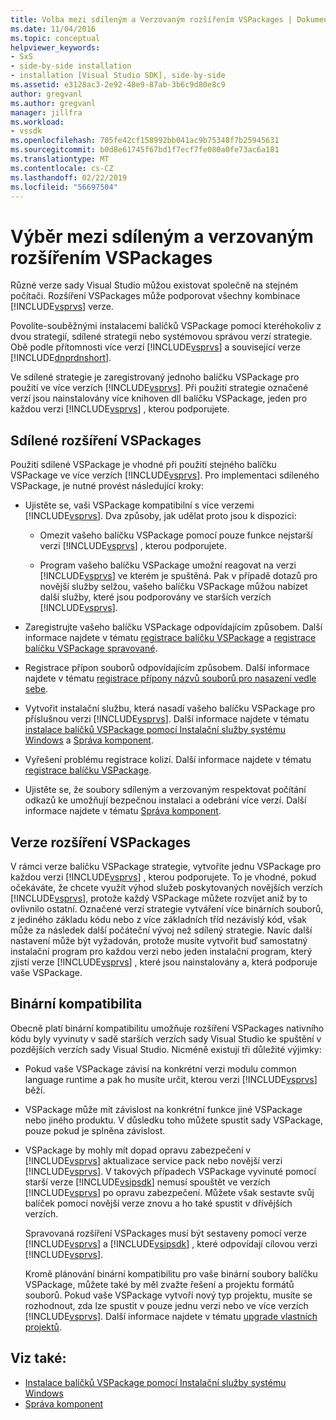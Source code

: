 ```yaml
---
title: Volba mezi sdíleným a Verzovaným rozšířením VSPackages | Dokumentace Microsoftu
ms.date: 11/04/2016
ms.topic: conceptual
helpviewer_keywords:
- SxS
- side-by-side installation
- installation [Visual Studio SDK], side-by-side
ms.assetid: e3128ac3-2e92-48e9-87ab-3b6c9d80e8c9
author: gregvanl
ms.author: gregvanl
manager: jillfra
ms.workload:
- vssdk
ms.openlocfilehash: 705fe42cf158992bb041ac9b75348f7b25945631
ms.sourcegitcommit: b0d8e61745f67bd1f7ecf7fe080a0fe73ac6a181
ms.translationtype: MT
ms.contentlocale: cs-CZ
ms.lasthandoff: 02/22/2019
ms.locfileid: "56697504"
---
```

# <a name="choose-between-shared-and-versioned-vspackages"></a>Výběr mezi sdíleným a verzovaným rozšířením VSPackages
Různé verze sady Visual Studio můžou existovat společně na stejném počítači. Rozšíření VSPackages může podporovat všechny kombinace [!INCLUDE[vsprvs](../code-quality/includes/vsprvs_md.md)] verze.

 Povolíte-souběžnými instalacemi balíčků VSPackage pomocí kteréhokoliv z dvou strategií, sdílené strategii nebo systémovou správou verzí strategie. Obě podle přítomnosti více verzí [!INCLUDE[vsprvs](../code-quality/includes/vsprvs_md.md)] a související verze [!INCLUDE[dnprdnshort](../code-quality/includes/dnprdnshort_md.md)].

 Ve sdílené strategie je zaregistrovaný jednoho balíčku VSPackage pro použití ve více verzích [!INCLUDE[vsprvs](../code-quality/includes/vsprvs_md.md)]. Při použití strategie označené verzí jsou nainstalovány více knihoven dll balíčku VSPackage, jeden pro každou verzi [!INCLUDE[vsprvs](../code-quality/includes/vsprvs_md.md)] , kterou podporujete.

## <a name="shared-vspackages"></a>Sdílené rozšíření VSPackages
 Použití sdílené VSPackage je vhodné při použití stejného balíčku VSPackage ve více verzích [!INCLUDE[vsprvs](../code-quality/includes/vsprvs_md.md)]. Pro implementaci sdíleného VSPackage, je nutné provést následující kroky:

- Ujistěte se, vaši VSPackage kompatibilní s více verzemi [!INCLUDE[vsprvs](../code-quality/includes/vsprvs_md.md)]. Dva způsoby, jak udělat proto jsou k dispozici:

  - Omezit vašeho balíčku VSPackage pomocí pouze funkce nejstarší verzi [!INCLUDE[vsprvs](../code-quality/includes/vsprvs_md.md)] , kterou podporujete.

  - Program vašeho balíčku VSPackage umožní reagovat na verzi [!INCLUDE[vsprvs](../code-quality/includes/vsprvs_md.md)] ve kterém je spuštěná. Pak v případě dotazů pro novější služby selžou, vašeho balíčku VSPackage můžou nabízet další služby, které jsou podporovány ve starších verzích [!INCLUDE[vsprvs](../code-quality/includes/vsprvs_md.md)].

- Zaregistrujte vašeho balíčku VSPackage odpovídajícím způsobem. Další informace najdete v tématu [registrace balíčku VSPackage](../extensibility/internals/vspackage-registration.md) a [registrace balíčku VSPackage spravované](https://msdn.microsoft.com/library/f69e0ea3-6a92-4639-8ca9-4c9c210e58a1).

- Registrace přípon souborů odpovídajícím způsobem. Další informace najdete v tématu [registrace přípony názvů souborů pro nasazení vedle sebe](../extensibility/registering-file-name-extensions-for-side-by-side-deployments.md).

- Vytvořit instalační službu, která nasadí vašeho balíčku VSPackage pro příslušnou verzi [!INCLUDE[vsprvs](../code-quality/includes/vsprvs_md.md)]. Další informace najdete v tématu [instalace balíčků VSPackage pomocí Instalační služby systému Windows](../extensibility/internals/installing-vspackages-with-windows-installer.md) a [Správa komponent](../extensibility/internals/component-management.md).

- Vyřešení problému registrace kolizí. Další informace najdete v tématu [registrace balíčku VSPackage](../extensibility/internals/vspackage-registration.md).

- Ujistěte se, že soubory sdíleným a verzovaným respektovat počítání odkazů ke umožňují bezpečnou instalaci a odebrání více verzí. Další informace najdete v tématu [Správa komponent](../extensibility/internals/component-management.md).

## <a name="versioned-vspackages"></a>Verze rozšíření VSPackages
 V rámci verze balíčku VSPackage strategie, vytvoříte jednu VSPackage pro každou verzi [!INCLUDE[vsprvs](../code-quality/includes/vsprvs_md.md)] , kterou podporujete. To je vhodné, pokud očekáváte, že chcete využít výhod služeb poskytovaných novějších verzích [!INCLUDE[vsprvs](../code-quality/includes/vsprvs_md.md)], protože každý VSPackage můžete rozvíjet aniž by to ovlivnilo ostatní. Označené verzí strategie vytváření více binárních souborů, z jediného základu kódu nebo z více základních tříd nezávislý kód, však může za následek další počáteční vývoj než sdílený strategie. Navíc další nastavení může být vyžadován, protože musíte vytvořit buď samostatný instalační program pro každou verzi nebo jeden instalační program, který zjistí verze [!INCLUDE[vsprvs](../code-quality/includes/vsprvs_md.md)] , které jsou nainstalovány a, která podporuje vaše VSPackage.

## <a name="binary-compatibility"></a>Binární kompatibilita
 Obecně platí binární kompatibilitu umožňuje rozšíření VSPackages nativního kódu byly vyvinuty v sadě starších verzích sady Visual Studio ke spuštění v pozdějších verzích sady Visual Studio. Nicméně existují tři důležité výjimky:

- Pokud vaše VSPackage závisí na konkrétní verzi modulu common language runtime a pak ho musíte určit, kterou verzi [!INCLUDE[vsprvs](../code-quality/includes/vsprvs_md.md)] běží.

- VSPackage může mít závislost na konkrétní funkce jiné VSPackage nebo jiného produktu. V důsledku toho můžete spustit sady VSPackage, pouze pokud je splněna závislost.

- VSPackage by mohly mít dopad opravu zabezpečení v [!INCLUDE[vsprvs](../code-quality/includes/vsprvs_md.md)] aktualizace service pack nebo novější verzi [!INCLUDE[vsprvs](../code-quality/includes/vsprvs_md.md)]. V takových případech VSPackage vyvinuté pomocí starší verze [!INCLUDE[vsipsdk](../extensibility/includes/vsipsdk_md.md)] nemusí spouštět ve verzích [!INCLUDE[vsprvs](../code-quality/includes/vsprvs_md.md)] po opravu zabezpečení. Můžete však sestavte svůj balíček pomocí novější verze znovu a ho také spustit v dřívějších verzích.

  Spravovaná rozšíření VSPackages musí být sestaveny pomocí verze [!INCLUDE[vsprvs](../code-quality/includes/vsprvs_md.md)] a [!INCLUDE[vsipsdk](../extensibility/includes/vsipsdk_md.md)] , které odpovídají cílovou verzi [!INCLUDE[vsprvs](../code-quality/includes/vsprvs_md.md)].

  Kromě plánování binární kompatibilitu pro vaše binární soubory balíčku VSPackage, můžete také by měl zvažte řešení a projektu formátů souborů. Pokud vaše VSPackage vytvoří nový typ projektu, musíte se rozhodnout, zda lze spustit v pouze jednu verzi nebo ve více verzích [!INCLUDE[vsprvs](../code-quality/includes/vsprvs_md.md)]. Další informace najdete v tématu [upgrade vlastních projektů](../extensibility/internals/upgrading-projects.md#upgrading-custom-projects).

## <a name="see-also"></a>Viz také:
- [Instalace balíčků VSPackage pomocí Instalační služby systému Windows](../extensibility/internals/installing-vspackages-with-windows-installer.md)
- [Správa komponent](../extensibility/internals/component-management.md)